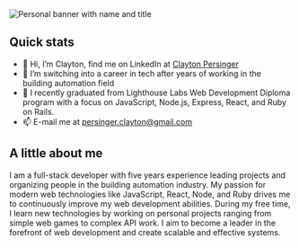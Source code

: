 <img src="https://github.com/oMnotopia/oMnotopia/blob/main/docs/Clayton%20Persinger.png?raw=true" alt="Personal banner with name and title" />

## Quick stats

 - 👋 Hi, I’m Clayton, find me on LinkedIn at <a href="https://www.linkedin.com/in/clayton-persinger-7b8415104/" > Clayton Persinger </a>
 - 👀 I’m switching into a career in tech after years of working in the building automation field
 - 🌱 I recently graduated from Lighthouse Labs Web Development Diploma program with a focus on JavaScript, Node.js, Express, React, and Ruby on Rails.
 - 📫 E-mail me at persinger.clayton@gmail.com

## A little about me

I am a full-stack developer with five years experience leading projects and organizing people in the building automation industry. My passion for modern web technologies like JavaScript, React, Node, and Ruby drives me to continuously improve my web development abilities. During my free time, I learn new technologies by working on personal projects ranging from simple web games to complex API work. I aim to become a leader in the forefront of web development and create scalable and effective systems.
